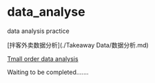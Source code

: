 # data_analyse
data analysis practice

[拌客外卖数据分析](./Takeaway Data/数据分析.md)

[Tmall order data analysis](./Tmall_order.ipynb)

Waiting to be completed.......
